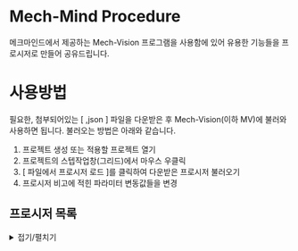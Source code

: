 # Mech-Mind Procedure

메크마인드에서 제공하는 Mech-Vision 프로그램을 사용함에 있어 유용한 기능들을 프로시저로 만들어 공유드립니다.


# 사용방법

필요한, 첨부되어있는 [ ,json ] 파일을 다운받은 후 Mech-Vision(이하 MV)에 불러와 사용하면 됩니다.
불러오는 방법은 아래와 같습니다.
1. 프로젝트 생성 또는 적용할 프로젝트 열기
2. 프로젝트의 스텝작업창(그리드)에서 마우스 우클릭
3. [ 파일에서 프로시저 로드 ]를 클릭하여 다운받은 프로시저 불러오기
4. 프로시저 비고에 적힌 파라미터 변동값들을 변경


## 프로시저 목록
<details>
<summary>접기/펼치기</summary>
  
 - [HighestPart_Image_Save.json](https://github.com/KimJihun-1315/MM_Solution/blob/main/HighestPart_Image_Save.json)
</details>


